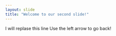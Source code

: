 ```yaml
---
layout: slide
title: "Welcome to our second slide!"
---
```

I will replase this line
Use the left arrow to go back!
